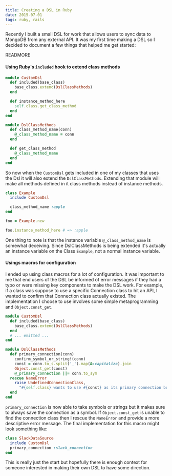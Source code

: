 ```yaml
---
title: Creating a DSL in Ruby
date: 2015-07-01
tags: ruby, rails
---
```


Recently I built a small DSL for work that allows users to sync data to MongoDB
from any external API.  It was my first time making a DSL so I decided to
document a few things that helped me get started:

READMORE

#### Using Ruby's `included` hook to extend class methods

```ruby
module CustomDsl
  def included(base_class)
    base_class.extend(DslClassMethods)
  end

  def instance_method_here
    self.class.get_class_method
  end
end

module DslClassMethods
  def class_method_name(conn)
    @_class_method_name = conn
  end

  def get_class_method
    @_class_method_name
  end
end
```

So now when the `CustomDsl` gets included in one of my classes that uses the Dsl
it will also extend the `DslClassMethods`.  Extending that module will make all
methods defined in it class methods instead of instance methods.

```ruby
class Example
  include CustomDsl

  class_method_name :apple
end

foo = Example.new

foo.instance_method_here # => :apple
```

One thing to note is that the instance variable `@_class_method_name` is
somewhat deceiving.  Since DslClassMethods is being extended it's actually an instance
variable on the Class `Example`, not a normal instance variable.

#### Usings macros for configuration

I ended up using class macros for a lot of configuration.  It was important to
me that end users of the DSL be informed of error messages if they had a typo or
were missing key components to make the DSL work.  For example, if a class was suppose to use a
specific Connection class to hit an API, I wanted to confirm that 
Connection class actually existed.  The implementation I choose to use involves
some simple metaprogramming and `Object.const_get`. 

```ruby
module CustomDsl
  def included(base_class)
    base_class.extend(DslClassMethods)
  end
  # ... emitted ...
end

module DslClassMethods
  def primary_connection(conn)
    confirm_symbol_or_string!(conn)
    const = conn.to_s.split('_').map(&:capitalize).join
    Object.const_get(const)
    @_primary_connection ||= conn.to_sym
  rescue NameError
    raise UndefinedConnectionClass, 
      "#{self.class} wants to use #{const} as its primary connection but #{const} has not yet been defined"
  end
end
```
`primary_connection` is now able to take symbols or strings but it makes sure to
always save the connection as a symbol.  If `Object.const_get` is unable to find
the connection class then I rescue the `NameError` and provide a more
descriptive error message.  The final implementation for this macro might look
something like:

```ruby
class SlackDataSource
  include CustomDsl
  primary_connection :slack_connection
end
```

This is really just the start but hopefully there is enough context for someone
interested in making their own DSL to have some direction.
